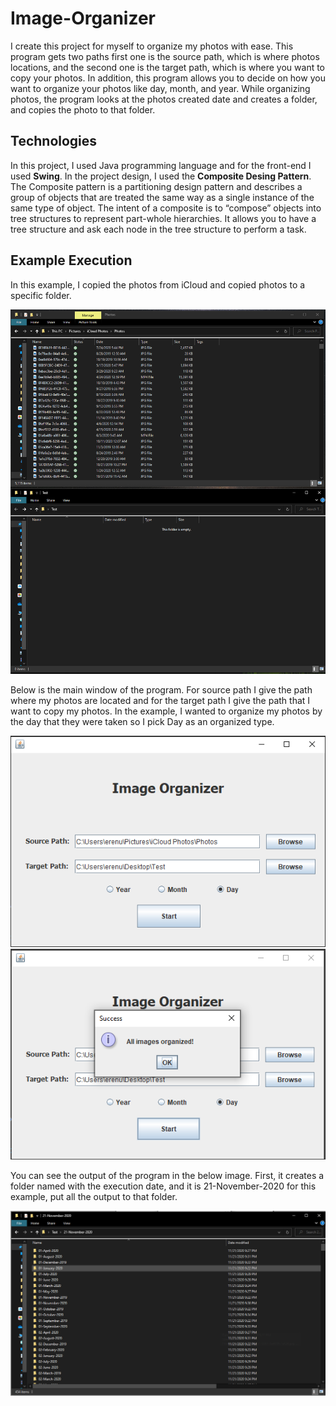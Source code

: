 # Image-Organizer

I create this project for myself to organize my photos with ease. This program gets two paths first one is the source path, which is where photos locations, and the second one is the target path, which is where you want to copy your photos. In addition, this program allows you to decide on how you want to organize your photos like day, month, and year. While organizing photos, the program looks at the photos created date and creates a folder, and copies the photo to that folder. 

## Technologies

In this project, I used Java programming language and for the front-end I used <b>Swing</b>. In the project design, I used the <b>Composite Desing Pattern</b>. The Composite pattern is a partitioning design pattern and describes a group of objects that are treated the same way as a single instance of the same type of object. The intent of a composite is to “compose” objects into tree structures to represent part-whole hierarchies. It allows you to have a tree structure and ask each node in the tree structure to perform a task.

## Example Execution

In this example, I copied the photos from iCloud and copied photos to a specific folder.

![](img/1.png)

Below is the main window of the program. For source path I give the path where my photos are located and for the target path I give the path that I want to copy my photos. In the example, I wanted to organize my photos by the day that they were taken so I pick Day as an organized type.

![](img/2.png) ![](img/3.png)

You can see the output of the program in the below image. First, it creates a folder named with the execution date, and it is 21-November-2020 for this example, put all the output to that folder. 

![](img/4.png)
